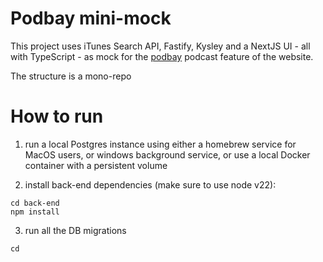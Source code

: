 # Podbay mini-mock
This project uses iTunes Search API, Fastify, Kysley and a NextJS UI - all with TypeScript - as mock for the [podbay](https://podbay.fm/) podcast feature of the website.

The structure is a mono-repo

# How to run
1. run a local Postgres instance using either a homebrew service for MacOS users, or windows background service, or use a local Docker container with a persistent volume

2. install back-end dependencies (make sure to use node v22):
```
cd back-end
npm install
```

3. run all the DB migrations
```
cd 
```
